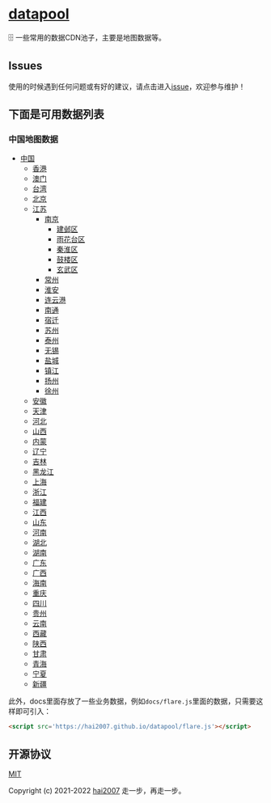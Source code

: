 # [datapool](https://www.npmjs.com/org/datapool)
🗄️ 一些常用的数据CDN池子，主要是地图数据等。

## Issues
使用的时候遇到任何问题或有好的建议，请点击进入[issue](https://github.com/hai2007/datapool/issues)，欢迎参与维护！

## 下面是可用数据列表

### 中国地图数据

- [中国](./China.geoJSON/README.md)
    - [香港](./HK.geoJSON/README.md)
    - [澳门](./Macao.geoJSON/README.md)
    - [台湾](./Taiwan.geoJSON/README.md)
    - [北京](./Beijing.geoJSON/README.md)
    - [江苏](./Jiangsu.geoJSON/README.md)
        - [南京](./Nanjing.geoJSON/README.md)
            - [建邺区](./Jianye.geoJSON/README.md)
            - [雨花台区](./Yuhuatai.geoJSON/README.md)
            - [秦淮区](./Qinhuai.geoJSON/README.md)
            - [鼓楼区](./Drumtower.geoJSON/README.md)
            - [玄武区](./Basaltic.geoJSON/README.md)
        - [常州](./Changzhou.geoJSON/README.md)
        - [淮安](./Huaian.geoJSON/README.md)
        - [连云港](./Lianyungang.geoJSON/README.md)
        - [南通](./Nantong.geoJSON/README.md)
        - [宿迁](./Suqian.geoJSON/README.md)
        - [苏州](./Suzhou.geoJSON/README.md)
        - [泰州](./Taizhou.geoJSON/README.md)
        - [无锡](./Wuxi.geoJSON/README.md)
        - [盐城](./Ynz.geoJSON/README.md)
        - [镇江](./Zhenjiang.geoJSON/README.md)
        - [扬州](./Yangzhou.geoJSON/README.md)
        - [徐州](./Xuzhou.geoJSON/README.md)
    - [安徽](./Anhui.geoJSON/README.md)
    - [天津](./Tianjin.geoJSON/README.md)
    - [河北](./Hebei.geoJSON/README.md)
    - [山西](./Shanxi.geoJSON/README.md)
    - [内蒙](./Mongolia.geoJSON/README.md)
    - [辽宁](./Liaoning.geoJSON/README.md)
    - [吉林](./Jilin.geoJSON/README.md)
    - [黑龙江](./Heilongjiang.geoJSON/README.md)
    - [上海](./Shanghai.geoJSON/README.md)
    - [浙江](./Zhejiang.geoJSON/README.md)
    - [福建](./Fujian.geoJSON/README.md)
    - [江西](./Jiangxi.geoJSON/README.md)
    - [山东](./Shandong.geoJSON/README.md)
    - [河南](./Henan.geoJSON/README.md)
    - [湖北](./Hubei.geoJSON/README.md)
    - [湖南](./Hunan.geoJSON/README.md)
    - [广东](./Guangdong.geoJSON/README.md)
    - [广西](./Guangxi.geoJSON/README.md)
    - [海南](./Hainan.geoJSON/README.md)
    - [重庆](./Chongqing.geoJSON/README.md)
    - [四川](./Sichuan.geoJSON/README.md)
    - [贵州](./Guizhou.geoJSON/README.md)
    - [云南](./Yunnan.geoJSON/README.md)
    - [西藏](./Tibet.geoJSON/README.md)
    - [陕西](./Shaanxi.geoJSON/README.md)
    - [甘肃](./Gansu.geoJSON/README.md)
    - [青海](./Qinghai.geoJSON/README.md)
    - [宁夏](./Ningxia.geoJSON/README.md)
    - [新疆](./Xinjiang.geoJSON/README.md)

此外，docs里面存放了一些业务数据，例如```docs/flare.js```里面的数据，只需要这样即可引入：

```html
<script src='https://hai2007.github.io/datapool/flare.js'></script>
```

开源协议
---------------------------------------
[MIT](https://github.com/hai2007/datapool/blob/master/LICENSE)

Copyright (c) 2021-2022 [hai2007](https://hai2007.gitee.io/sweethome/) 走一步，再走一步。
